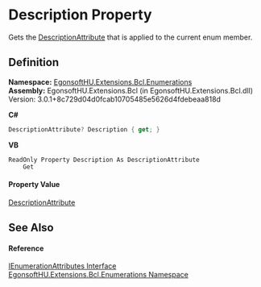 # Description Property


Gets the <a href="https://learn.microsoft.com/dotnet/api/system.componentmodel.descriptionattribute" target="_blank" rel="noopener noreferrer">DescriptionAttribute</a> that is applied to the current enum member.



## Definition
**Namespace:** <a href="N_EgonsoftHU_Extensions_Bcl_Enumerations.md">EgonsoftHU.Extensions.Bcl.Enumerations</a>  
**Assembly:** EgonsoftHU.Extensions.Bcl (in EgonsoftHU.Extensions.Bcl.dll) Version: 3.0.1+8c729d04d0fcab10705485e5626d4fdebeaa818d

**C#**
``` C#
DescriptionAttribute? Description { get; }
```
**VB**
``` VB
ReadOnly Property Description As DescriptionAttribute
	Get
```



#### Property Value
<a href="https://learn.microsoft.com/dotnet/api/system.componentmodel.descriptionattribute" target="_blank" rel="noopener noreferrer">DescriptionAttribute</a>

## See Also


#### Reference
<a href="T_EgonsoftHU_Extensions_Bcl_Enumerations_IEnumerationAttributes.md">IEnumerationAttributes Interface</a>  
<a href="N_EgonsoftHU_Extensions_Bcl_Enumerations.md">EgonsoftHU.Extensions.Bcl.Enumerations Namespace</a>  
